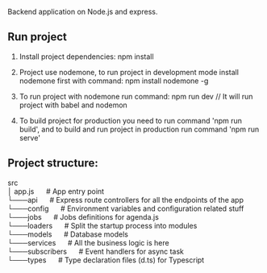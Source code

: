 Backend application on Node.js and express.

## Run project
1. Install project dependencies:
  npm install

2. Project use nodemone, to run project in development mode install nodemone first with command:
  npm install nodemone -g

3. To run project with nodemone run command:
  npm run dev // It will run project with babel and nodemon

4. To build project for production you need to run command 'npm run build', and to build and run project in production run command 'npm run serve'



## Project structure:

src\
│   app.js       &nbsp;&nbsp;&nbsp;&nbsp;  # App entry point\
└───api          &nbsp;&nbsp;&nbsp;&nbsp;  # Express route controllers for all the endpoints of the app\
└───config       &nbsp;&nbsp;&nbsp;&nbsp;  # Environment variables and configuration related stuff\
└───jobs         &nbsp;&nbsp;&nbsp;&nbsp;  # Jobs definitions for agenda.js\
└───loaders      &nbsp;&nbsp;&nbsp;&nbsp;  # Split the startup process into modules\
└───models       &nbsp;&nbsp;&nbsp;&nbsp;  # Database models\
└───services     &nbsp;&nbsp;&nbsp;&nbsp;  # All the business logic is here\
└───subscribers  &nbsp;&nbsp;&nbsp;&nbsp;  # Event handlers for async task\
└───types        &nbsp;&nbsp;&nbsp;&nbsp;  # Type declaration files (d.ts) for Typescript
